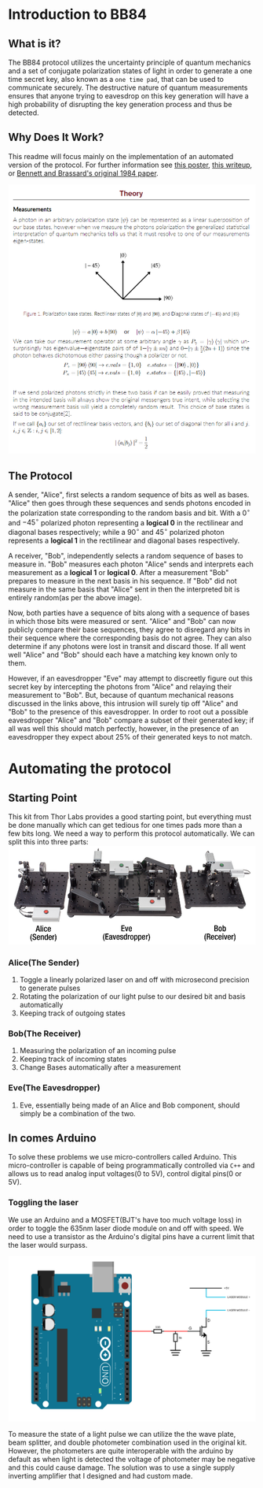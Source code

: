 # Introduction to BB84

## What is it?

The BB84 protocol utilizes the uncertainty principle of quantum mechanics and a set of conjugate polarization states of light in order to generate a one time secret key, also known as a `one time pad`, that can be used to communicate securely. The destructive nature of quantum measurements ensures that anyone trying to eavesdrop on this key generation will have a high probability of disrupting the key generation process and thus be detected.

## Why Does It Work?

This readme will focus mainly on the implementation of an automated version of the protocol. For further information see [this poster](docs/BB84_Quantum_Protocol_Adem_Akyasar_Poster.pdf), [this writeup](docs/Quantum_Cryptography_BB84.pdf), or [Bennett and Brassard's original 1984 paper](https://doi.org/10.1016/j.tcs.2014.05.025).

<p align="center">
  <img alt="theory_image" src="images/snips/theory_snip.png" class="theory-img"/>
</p>

## The Protocol

A sender, "Alice", first selects a random sequence of bits as well as bases. "Alice" then goes through these sequences and sends photons encoded in the polarization state corresponding to the random basis and bit. With a $0^\circ$ and $-45^\circ$ polarized photon representing a **logical 0** in the rectilinear and diagonal bases respectively; while a $90^\circ$ and $45^\circ$ polarized photon represents a **logical 1** in the rectilinear and diagonal bases respectively.

A receiver, "Bob", independently selects a random sequence of bases to measure in. "Bob" measures each photon "Alice" sends and interprets each measurement as a **logical 1** or **logical 0**. After a measurement "Bob" prepares to measure in the next basis in his sequence. If "Bob" did not measure in the same basis that "Alice" sent in then the interpreted bit is entirely random(as per the above image).

Now, both parties have a sequence of bits along with a sequence of bases in which those bits were measured or sent. "Alice" and "Bob" can now publicly compare their base sequences, they agree to disregard any bits in their sequence where the corresponding basis do not agree. They can also determine if any photons were lost in transit and discard those. If all went well "Alice" and "Bob" should each have a matching key known only to them.

However, if an eavesdropper "Eve" may attempt to discreetly figure out this secret key by intercepting the photons from "Alice" and relaying their measurement to "Bob". But, because of quantum mechanical reasons discussed in the links above, this intrusion will surely tip off "Alice" and "Bob" to the presence of this eavesdropper. In order to root out a possible eavesdropper "Alice" and "Bob" compare a subset of their generated key; if all was well this should match perfectly, however, in the presence of an eavesdropper they expect about 25% of their generated keys to not match.

# Automating the protocol

## Starting Point

This kit from Thor Labs provides a good starting point, but everything must be done manually which can get tedious for one times pads more than a few bits long. We need a way to perform this protocol automatically. We can split this into three parts:
![Thor Labs Quantum Cryptography Analogy Kit](images/diagrams/QC_Kit_Components_A2-1000.jpg)

### Alice(The Sender)

1. Toggle a linearly polarized laser on and off with microsecond precision to generate pulses
2. Rotating the polarization of our light pulse to our desired bit and basis automatically
3. Keeping track of outgoing states

### Bob(The Receiver)

1. Measuring the polarization of an incoming pulse
2. Keeping track of incoming states
3. Change Bases automatically after a measurement

### Eve(The Eavesdropper)

1. Eve, essentially being made of an Alice and Bob component, should simply be a combination of the two.

## In comes Arduino

To solve these problems we use micro-controllers called Arduino. This micro-controller is capable of being programmatically controlled via `C++` and allows us to read analog input voltages(0 to 5V), control digital pins(0 or 5V).

### Toggling the laser

We use an Arduino and a MOSFET(BJT's have too much voltage loss) in order to toggle the 635nm laser diode module on and off with speed. We need to use a transistor as the Arduino's digital pins have a current limit that the laser would surpass.

![Alt text](images/diagrams/laser_setup.png)

To measure the state of a light pulse we can utilize the the wave plate, beam splitter, and double photometer combination used in the original kit. However, the photometers are quite interoperable with the arduino by default as when light is detected the voltage of photometer may be negative and this could cause damage. The solution was to use a single supply inverting amplifier that I designed and had custom made.

